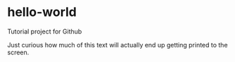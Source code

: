 # hello-world
Tutorial project for Github

Just curious how much of this text will actually end up getting printed to the screen.
